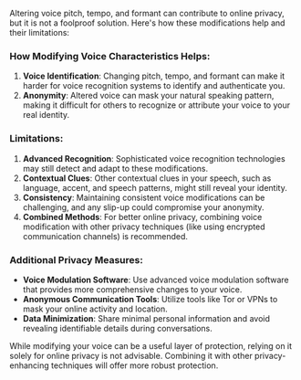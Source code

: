 Altering voice pitch, tempo, and formant can contribute to online privacy, but it is not a foolproof solution. Here's how these modifications help and their limitations:

### How Modifying Voice Characteristics Helps:
1. **Voice Identification**: Changing pitch, tempo, and formant can make it harder for voice recognition systems to identify and authenticate you.
2. **Anonymity**: Altered voice can mask your natural speaking pattern, making it difficult for others to recognize or attribute your voice to your real identity.

### Limitations:
1. **Advanced Recognition**: Sophisticated voice recognition technologies may still detect and adapt to these modifications.
2. **Contextual Clues**: Other contextual clues in your speech, such as language, accent, and speech patterns, might still reveal your identity.
3. **Consistency**: Maintaining consistent voice modifications can be challenging, and any slip-up could compromise your anonymity.
4. **Combined Methods**: For better online privacy, combining voice modification with other privacy techniques (like using encrypted communication channels) is recommended.

### Additional Privacy Measures:
- **Voice Modulation Software**: Use advanced voice modulation software that provides more comprehensive changes to your voice.
- **Anonymous Communication Tools**: Utilize tools like Tor or VPNs to mask your online activity and location.
- **Data Minimization**: Share minimal personal information and avoid revealing identifiable details during conversations.

While modifying your voice can be a useful layer of protection, relying on it solely for online privacy is not advisable. Combining it with other privacy-enhancing techniques will offer more robust protection.